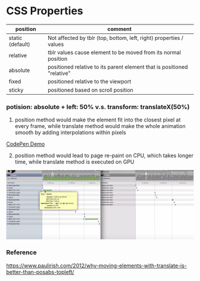 # CSS Properties




|position | comment |
|---|---|
|static (default) |Not affected by tblr (top, bottom, left, right) properties / values|
|relative |tblr values cause element to be moved from its normal position|
|absolute |positioned relative to its parent element that is positioned "relative"|
|fixed |positioned relative to the viewport|
|sticky |positioned based on scroll position|



### <strong>potision: absolute + left: 50%</strong> v.s. <strong>transform: translateX(50%)</strong>

1. position method would make the element fit into the closest pixel at every frame, while translate method would make the whole animation smooth by adding interpolations within pixels

[CodePen Demo](https://codepen.io/frostace/pen/XWmwLeQ)

2. position method would lead to page re-paint on CPU, which takes longer time, while translate method is executed on GPU

<img src="./PositionVSTranslate.png">

### Reference

https://www.paulirish.com/2012/why-moving-elements-with-translate-is-better-than-posabs-topleft/
